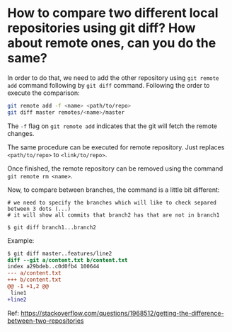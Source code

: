 # How to compare two different local repositories using git diff? How about remote ones, can you do the same?

In order to do that, we need to add the other repository using `git remote add` command following by `git diff` command.
Following the order to execute the comparison:

```bash
git remote add -f <name> <path/to/repo>
git diff master remotes/<name>/master
```

The `-f` flag on `git remote add` indicates that the git will fetch the remote changes.

The same procedure can be executed for remote repository. Just replaces `<path/to/repo>` to `<link/to/repo>`.

Once finished, the remote repository can be removed using the command `git remote rm <name>`.

Now, to compare between branches, the command is a little bit different:

```
# we need to specify the branches which will like to check separed between 3 dots (...)
# it will show all commits that branch2 has that are not in branch1

$ git diff branch1...branch2
```

Example:

```diff
$ git diff master..features/line2
diff --git a/content.txt b/content.txt
index a29bdeb..c0d0fb4 100644
--- a/content.txt
+++ b/content.txt
@@ -1 +1,2 @@
 line1
+line2
```

Ref:
https://stackoverflow.com/questions/1968512/getting-the-difference-between-two-repositories